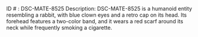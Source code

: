 ID # : DSC-MATE-8525
Description: DSC-MATE-8525 is a humanoid entity resembling a rabbit, with blue clown eyes and a retro cap on its head. Its forehead features a two-color band, and it wears a red scarf around its neck while frequently smoking a cigarette.